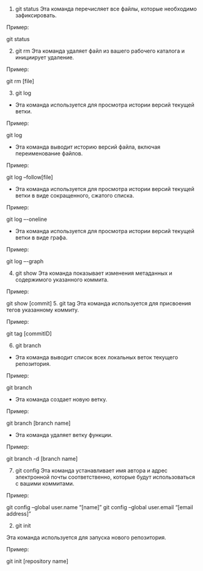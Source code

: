1. git status
Эта команда перечисляет все файлы, которые необходимо зафиксировать. 

Пример:

git status


2. git rm
Эта команда удаляет файл из вашего рабочего каталога и инициирует удаление.

Пример:

git rm [file]  

3. git log
+ Эта команда используется для просмотра истории версий текущей ветки.

Пример:

git log

+ Эта команда выводит историю версий файла, включая переименование файлов.

Пример:

git log –follow[file]

+ Эта команда используется для просмотра истории версий текущей ветки в виде сокращенного, сжатого списка.

Пример:

git log –-oneline

+ Эта команда используется для просмотра истории версий текущей ветки в виде графа.

Пример:

git log –-graph

4. git show
Эта команда показывает изменения метаданных и содержимого указанного коммита.

Пример:

git show [commit]
5. git tag
Эта команда используется для присвоения тегов указанному коммиту.

Пример:

git tag [commitID]

6. git branch
+ Эта команда выводит список всех локальных веток текущего репозитория.

Пример:

git branch
+ Эта команда создает новую ветку.

Пример:

git branch [branch name]

+ Эта команда удаляет ветку функции.

Пример:

git branch -d [branch name]


7. git config
Эта команда устанавливает имя автора и адрес электронной почты соответственно, которые будут использоваться с вашими коммитами.

Пример:

git config –global user.name “[name]”
git config –global user.email “[email address]”

2. git init

Эта команда используется для запуска нового репозитория.

Пример:

git init [repository name]

